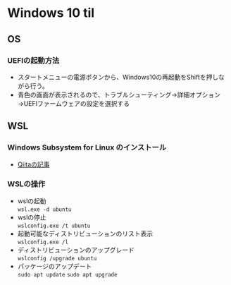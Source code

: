 # Windows 10 til
## OS
### UEFIの起動方法
  - スタートメニューの電源ボタンから、Windows10の再起動をShiftを押しながら行う。
  - 青色の画面が表示されるので、トラブルシューティング→詳細オプション→UEFIファームウェアの設定を選択する

##  WSL
### Windows Subsystem for Linux のインストール
  - [Qiitaの記事](https://qiita.com/Aruneko/items/c79810b0b015bebf30bb)

### WSLの操作
  - wslの起動  
    `wsl.exe -d ubuntu`
  - wslの停止  
    `wslconfig.exe /t ubuntu`
  - 起動可能なディストリビューションのリスト表示  
    `wslconfig.exe /l`
  - ディストリビューションのアップグレード  
    `wslconfig /upgrade ubuntu`
  - パッケージのアップデート  
    `sudo apt update`
    `sudo apt upgrade`
